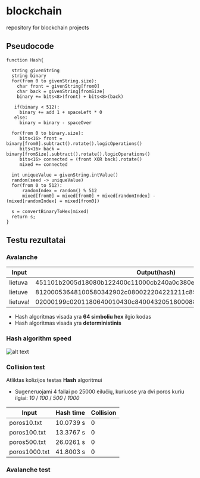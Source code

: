 # blockchain
repository for blockchain projects

## Pseudocode
```
function Hash{

  string givenString
  string binary
  for(from 0 to givenString.size):
    char front = givenString[from0]
    char back = givenString[fromSize]
    binary += bits<8>(front) + bits<8>(back)
   
   if(binary < 512):
     binary += add 1 + spaceLeft * 0
   else:
     binary = binary - spaceOver
  
  for(from 0 to binary.size):
     bits<16> front = binary[from0].subtract().rotate().logicOperations()
     bits<16> back = binary[fromSize].subtract().rotate().logicOperations()
     bits<16> connected = (front XOR back).rotate()
     mixed += connected
  
  int uniqueValue = givenString.intValue()
  random(seed -> uniqueValue)
  for(from 0 to 512):
      randomIndex = random() % 512
      mixed[from0] = mixed[from0] + mixed[randomIndex] - (mixed[randomIndex] = mixed[from0])
  
  s = convertBinaryToHex(mixed)
  return s;
}
```

## Testu rezultatai

### Avalanche

|     Input     | Output(hash)                                                    |
|-------------- | ----------------------------------------------------------------|
| lietuva       | 451101b2005d18080b122400c11000cb240a0c380e113406248002220122500 |
| lietuve       | 81200053648100580342902c080022204221211c85891020b00100e0a252249 |
| lietuva!      | 02000199c0201180640010430c84004320518000884022194ca040604800951 |

- Hash algoritmas visada yra **64 simboliu hex** ilgio kodas
- Hash algoritmas visada yra **deterministinis**

### Hash algorithm speed

![alt text](https://github.com/alojine/blockchain/blob/master/Hash%20speed.png)

### Collision test

Atliktas kolizijos testas **Hash** algoritmui
- Sugeneruojami 4 failai po 25000 eilučių, kuriuose yra dvi poros kuriu ilgiai: *10* / *100* / *500* / *1000*

|     Input       | Hash time  |  Collision | 
|-----------------| -----------| -----------|
| poros10.txt     | 10.0739 s  | 0          |
| poros100.txt    | 13.3767 s  | 0          |
| poros500.txt    | 26.0261 s  | 0          |
| poros1000.txt   | 41.8003 s  | 0          |

### Avalanche test

